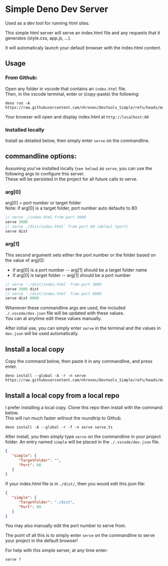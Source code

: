 
# Simple Deno Dev Server

Used as a dev tool for running html sites.     

This simple html server will serve an index.html file and any requests that it generates (style.css, app.js, ...).

It will automaticaly launch your default browser with the index.html content.

## Usage
### From Github:
Open any folder in vscode that contains an `index.html` file.     
Then, in the vscode terminal, enter or (copy-paste) the following: 
```
deno run -A https://raw.githubusercontent.com/nhrones/Devtools_Simple/refs/heads/main/serve.ts
```
Your browser will open and display index.html at `http://localhost:80`

### Installed locally
Install as detailed below, then simply enter `serve` on the commandline.

## commandline options:

Assuming you've installed locally (`see below`) as `serve`, you can use the following args to configure this server.    
These will be persisted in the project for all future calls to serve.    

### arg[0]
arg[0] = port number or target folder    
Note: if arg[0] is a target folder, port number auto defaults to 80
```ts
// serve ./index.html from port 3000
serve 3000
// serve ./dist/index.html` from port 80 (defaul tport)
serve dist
```
### arg[1]
This second argument sets either the port number or the folder based on the value of arg[0]:    
  - if arg[0] is a port number -- arg[1] should be a target folder name
  - if arg[0] is target folder -- arg[1] should be a port number
```ts
// serve './dist/index.html' from port 3000
serve 3000 dist
// serve './dist/index.html' from port 8080
serve dist 8080

```
Whenever these commandline args are used, the included `./.vscode/dev.json` file will be updated with these values.     
You can at anytime edit these values manually.    

After initial use, you can simply enter `serve` in the terminal and the values in `dev.json` will be used automatically.   

## Install a local copy
Copy the command below, then paste it in any commandline, and press enter. 
```
deno install --global -A -r -n serve https://raw.githubusercontent.com/nhrones/Devtools_Simple/refs/heads/main/serve.ts

```
## Install a local copy from a local repo
I prefer installing a local copy.  Clone this repo then install with the command below.    
This will run much faster without the roundtrip to Github.
```
deno install -A --global -r -f -n serve serve.ts
```
After install, you then simply type `serve` on the commandline in your project folder.
An entry named `simple` will be placed in the `./.vscode/dev.json` file.
```json
{
   "simple": {
      "TargetFolder": "",
      "Port": 80
   }
}
```
If your index.html file is in `./dist/`, then you would edit this json file:
```json
{
   "simple": {
      "TargetFolder": "./dist",
      "Port": 80
   }
}
```
You may also manually edit the port number to serve from.

The point of all this is to simply enter `serve` on the commandline to serve your project in the default browser!

For help with this simple server, at any time enter:
```
serve ?
``` 